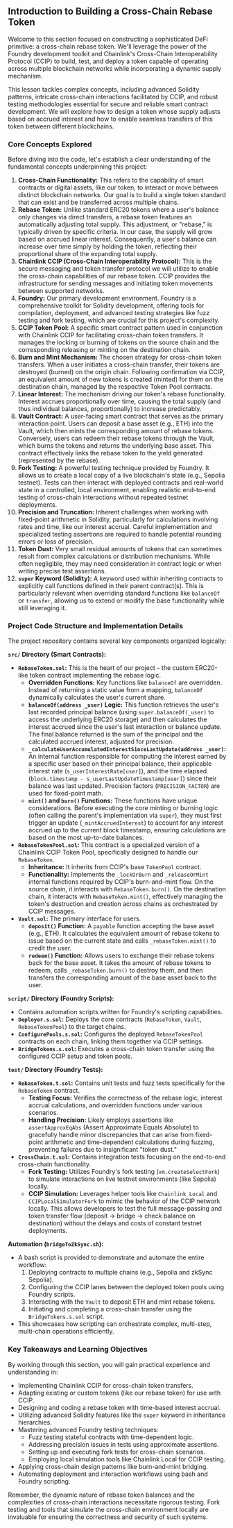 ## Introduction to Building a Cross-Chain Rebase Token

Welcome to this section focused on constructing a sophisticated DeFi primitive: a cross-chain rebase token. We'll leverage the power of the Foundry development toolkit and Chainlink's Cross-Chain Interoperability Protocol (CCIP) to build, test, and deploy a token capable of operating across multiple blockchain networks while incorporating a dynamic supply mechanism.

This lesson tackles complex concepts, including advanced Solidity patterns, intricate cross-chain interactions facilitated by CCIP, and robust testing methodologies essential for secure and reliable smart contract development. We will explore how to design a token whose supply adjusts based on accrued interest and how to enable seamless transfers of this token between different blockchains.

### Core Concepts Explored

Before diving into the code, let's establish a clear understanding of the fundamental concepts underpinning this project:

1.  **Cross-Chain Functionality:** This refers to the capability of smart contracts or digital assets, like our token, to interact or move between distinct blockchain networks. Our goal is to build a single token standard that can exist and be transferred across multiple chains.
2.  **Rebase Token:** Unlike standard ERC20 tokens where a user's balance only changes via direct transfers, a rebase token features an automatically adjusting total supply. This adjustment, or "rebase," is typically driven by specific criteria. In our case, the supply will grow based on accrued linear interest. Consequently, a user's balance can increase over time simply by holding the token, reflecting their proportional share of the expanding total supply.
3.  **Chainlink CCIP (Cross-Chain Interoperability Protocol):** This is the secure messaging and token transfer protocol we will utilize to enable the cross-chain capabilities of our rebase token. CCIP provides the infrastructure for sending messages and initiating token movements between supported networks.
4.  **Foundry:** Our primary development environment. Foundry is a comprehensive toolkit for Solidity development, offering tools for compilation, deployment, and advanced testing strategies like fuzz testing and fork testing, which are crucial for this project's complexity.
5.  **CCIP Token Pool:** A specific smart contract pattern used in conjunction with Chainlink CCIP for facilitating cross-chain token transfers. It manages the locking or burning of tokens on the source chain and the corresponding releasing or minting on the destination chain.
6.  **Burn and Mint Mechanism:** The chosen strategy for cross-chain token transfers. When a user initiates a cross-chain transfer, their tokens are destroyed (burned) on the origin chain. Following confirmation via CCIP, an equivalent amount of new tokens is created (minted) for them on the destination chain, managed by the respective Token Pool contracts.
7.  **Linear Interest:** The mechanism driving our token's rebase functionality. Interest accrues proportionally over time, causing the total supply (and thus individual balances, proportionally) to increase predictably.
8.  **Vault Contract:** A user-facing smart contract that serves as the primary interaction point. Users can deposit a base asset (e.g., ETH) into the Vault, which then mints the corresponding amount of rebase tokens. Conversely, users can redeem their rebase tokens through the Vault, which burns the tokens and returns the underlying base asset. This contract effectively links the rebase token to the yield generated (represented by the rebase).
9.  **Fork Testing:** A powerful testing technique provided by Foundry. It allows us to create a local copy of a live blockchain's state (e.g., Sepolia testnet). Tests can then interact with deployed contracts and real-world state in a controlled, local environment, enabling realistic end-to-end testing of cross-chain interactions without repeated testnet deployments.
10. **Precision and Truncation:** Inherent challenges when working with fixed-point arithmetic in Solidity, particularly for calculations involving rates and time, like our interest accrual. Careful implementation and specialized testing assertions are required to handle potential rounding errors or loss of precision.
11. **Token Dust:** Very small residual amounts of tokens that can sometimes result from complex calculations or distribution mechanisms. While often negligible, they may need consideration in contract logic or when writing precise test assertions.
12. **`super` Keyword (Solidity):** A keyword used within inheriting contracts to explicitly call functions defined in their parent contract(s). This is particularly relevant when overriding standard functions like `balanceOf` or `transfer`, allowing us to extend or modify the base functionality while still leveraging it.

### Project Code Structure and Implementation Details

The project repository contains several key components organized logically:

**`src/` Directory (Smart Contracts):**

*   **`RebaseToken.sol`:** This is the heart of our project – the custom ERC20-like token contract implementing the rebase logic.
    *   **Overridden Functions:** Key functions like `balanceOf` are overridden. Instead of returning a static value from a mapping, `balanceOf` dynamically calculates the user's current share.
    *   **`balanceOf(address _user)` Logic:** This function retrieves the user's last recorded principal balance (using `super.balanceOf(_user)` to access the underlying ERC20 storage) and then calculates the interest accrued since the user's last interaction or balance update. The final balance returned is the sum of the principal and the calculated accrued interest, adjusted for precision.
    *   **`_calculateUserAccumulatedInterestSinceLastUpdate(address _user)`:** An internal function responsible for computing the interest earned by a specific user based on their principal balance, their applicable interest rate (`s_userInterestRate[user]`), and the time elapsed (`block.timestamp - s_userLastUpdateTimestamp[user]`) since their balance was last updated. Precision factors (`PRECISION_FACTOR`) are used for fixed-point math.
    *   **`mint()` and `burn()` Functions:** These functions have unique considerations. Before executing the core minting or burning logic (often calling the parent's implementation via `super`), they must first trigger an update (`_mintAccruedInterest`) to account for any interest accrued up to the current block timestamp, ensuring calculations are based on the most up-to-date balances.
*   **`RebaseTokenPool.sol`:** This contract is a specialized version of a Chainlink CCIP Token Pool, specifically designed to handle our `RebaseToken`.
    *   **Inheritance:** It inherits from CCIP's base `TokenPool` contract.
    *   **Functionality:** Implements the `_lockOrBurn` and `_releaseOrMint` internal functions required by CCIP's burn-and-mint flow. On the source chain, it interacts with `RebaseToken.burn()`. On the destination chain, it interacts with `RebaseToken.mint()`, effectively managing the token's destruction and creation across chains as orchestrated by CCIP messages.
*   **`Vault.sol`:** The primary interface for users.
    *   **`deposit()` Function:** A `payable` function accepting the base asset (e.g., ETH). It calculates the equivalent amount of rebase tokens to issue based on the current state and calls `_rebaseToken.mint()` to credit the user.
    *   **`redeem()` Function:** Allows users to exchange their rebase tokens back for the base asset. It takes the amount of rebase tokens to redeem, calls `_rebaseToken.burn()` to destroy them, and then transfers the corresponding amount of the base asset back to the user.

**`script/` Directory (Foundry Scripts):**

*   Contains automation scripts written for Foundry's scripting capabilities.
*   **`Deployer.s.sol`:** Deploys the core contracts (`RebaseToken`, `Vault`, `RebaseTokenPool`) to the target chains.
*   **`ConfigurePools.s.sol`:** Configures the deployed `RebaseTokenPool` contracts on each chain, linking them together via CCIP settings.
*   **`BridgeTokens.s.sol`:** Executes a cross-chain token transfer using the configured CCIP setup and token pools.

**`test/` Directory (Foundry Tests):**

*   **`RebaseToken.t.sol`:** Contains unit tests and fuzz tests specifically for the `RebaseToken` contract.
    *   **Testing Focus:** Verifies the correctness of the rebase logic, interest accrual calculations, and overridden functions under various scenarios.
    *   **Handling Precision:** Likely employs assertions like `assertApproxEqAbs` (Assert Approximate Equals Absolute) to gracefully handle minor discrepancies that can arise from fixed-point arithmetic and time-dependent calculations during fuzzing, preventing failures due to insignificant "token dust."
*   **`CrossChain.t.sol`:** Contains integration tests focusing on the end-to-end cross-chain functionality.
    *   **Fork Testing:** Utilizes Foundry's fork testing (`vm.createSelectFork`) to simulate interactions on live testnet environments (like Sepolia) locally.
    *   **CCIP Simulation:** Leverages helper tools like `Chainlink Local` and `CCIPLocalSimulatorFork` to mimic the behavior of the CCIP network locally. This allows developers to test the full message-passing and token transfer flow (deposit -> bridge -> check balance on destination) without the delays and costs of constant testnet deployments.

**Automation (`bridgeToZkSync.sh`):**

*   A bash script is provided to demonstrate and automate the entire workflow:
    1.  Deploying contracts to multiple chains (e.g., Sepolia and zkSync Sepolia).
    2.  Configuring the CCIP lanes between the deployed token pools using Foundry scripts.
    3.  Interacting with the `Vault` to deposit ETH and mint rebase tokens.
    4.  Initiating and completing a cross-chain transfer using the `BridgeTokens.s.sol` script.
*   This showcases how scripting can orchestrate complex, multi-step, multi-chain operations efficiently.

### Key Takeaways and Learning Objectives

By working through this section, you will gain practical experience and understanding in:

*   Implementing Chainlink CCIP for cross-chain token transfers.
*   Adapting existing or custom tokens (like our rebase token) for use with CCIP.
*   Designing and coding a rebase token with time-based interest accrual.
*   Utilizing advanced Solidity features like the `super` keyword in inheritance hierarchies.
*   Mastering advanced Foundry testing techniques:
    *   Fuzz testing stateful contracts with time-dependent logic.
    *   Addressing precision issues in tests using approximate assertions.
    *   Setting up and executing fork tests for cross-chain scenarios.
    *   Employing local simulation tools like Chainlink Local for CCIP testing.
*   Applying cross-chain design patterns like burn-and-mint bridging.
*   Automating deployment and interaction workflows using bash and Foundry scripting.

Remember, the dynamic nature of rebase token balances and the complexities of cross-chain interactions necessitate rigorous testing. Fork testing and tools that simulate the cross-chain environment locally are invaluable for ensuring the correctness and security of such systems.